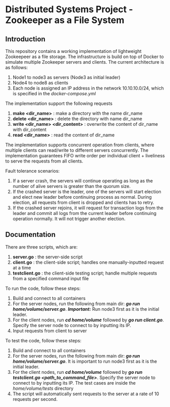 
# Distributed Systems Project - Zookeeper as a File System

## Introduction
This repository contains a working implementation of lightweight Zookeepeer as a file storage. The infrastructure is build on top of Docker to simulate multiple Zookeeper servers and clients. The current architecture is as follows:
1. Node1 to node3 as servers (Node3 as initial leader)
2. Node4 to node8 as clients
3. Each node is assigned an IP address in the network 10.10.10.0/24, which is specified in the *docker-compose.yml*

The implementation support the following requests
1. **make <dir_name>**                  : make a directory with the name dir_name
2. **delete  <dir_name>**               : delete the directory with name dir_name
3. **write <dir_name> <dir_content>**   : overwrite the content of dir_name with dir_content 
4. **read <dir_name>**                  : read the content of dir_name

The implementation supports concurrent operation from clients, where multiple clients can read/write to different servers concurrently. The implementation guarantees FIFO write order per individual client + liveliness to serve the requests from all clients. 

Fault tolerance scenarios:
1. If a server crash, the servers will continue operating as long as the number of alive servers is greater than the quorum size. 
2. If the crashed server is the leader, one of the servers will start election and elect new leader before continuing process as normal. During election, all requests from client is dropped and clients has to retry.
3. If the crashed server rejoins, it will request for transaction logs from the leader and commit all logs from the current leader before continuing operation normally. It will not trigger another election.

## Documentation
There are three scripts, which are:
1. **server.go**        : the server-side script
2. **client.go**     : the client-side script; handles one manually-inputted request at a time
3. **testclient.go**   : the client-side testing script; handle multiple requests from a specified command input file

To run the code, follow these steps:
1. Build and connect to all containers
2. For the server nodes, run the following from main dir: ***go run home/volume/server.go***. ***Important:*** Run node3 first as it is the initial leader.
3. For the client nodes, run ***cd home/volume*** followed by ***go run client.go***. Specify the server node to connect to by inputting its IP.
4. Input requests from client to server

To test the code, follow these steps:
1. Build and connect to all containers
2. For the server nodes, run the following from main dir: ***go run home/volume/server.go***. It is important to run node3 first as it is the initial leader.
3. For the client nodes, run ***cd home/volume*** followed by ***go run testclient.go <path_to_command_file>***. Specify the server node to connect to by inputting its IP. The test cases are inside the *home/volume/tests* directory
4. The script will automatically sent requests to the server at a rate of 10 requests per second.



